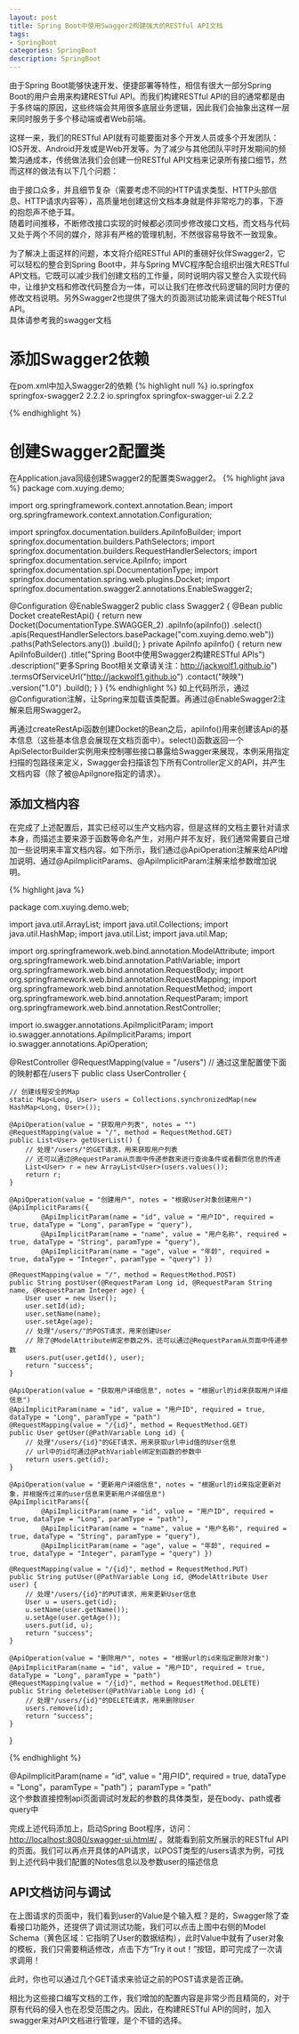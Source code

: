 ```yaml
---
layout: post
title: Spring Boot中使用Swagger2构建强大的RESTful API文档
tags:
- SpringBoot
categories: SpringBoot
description: SpringBoot
---
```


由于Spring Boot能够快速开发、便捷部署等特性，相信有很大一部分Spring Boot的用户会用来构建RESTful API。而我们构建RESTful API的目的通常都是由于多终端的原因，这些终端会共用很多底层业务逻辑，因此我们会抽象出这样一层来同时服务于多个移动端或者Web前端。

这样一来，我们的RESTful API就有可能要面对多个开发人员或多个开发团队：IOS开发、Android开发或是Web开发等。为了减少与其他团队平时开发期间的频繁沟通成本，传统做法我们会创建一份RESTful API文档来记录所有接口细节，然而这样的做法有以下几个问题：

   由于接口众多，并且细节复杂（需要考虑不同的HTTP请求类型、HTTP头部信息、HTTP请求内容等），高质量地创建这份文档本身就是件非常吃力的事，下游的抱怨声不绝于耳。  
   随着时间推移，不断修改接口实现的时候都必须同步修改接口文档，而文档与代码又处于两个不同的媒介，除非有严格的管理机制，不然很容易导致不一致现象。

为了解决上面这样的问题，本文将介绍RESTful API的重磅好伙伴Swagger2，它可以轻松的整合到Spring Boot中，并与Spring MVC程序配合组织出强大RESTful API文档。它既可以减少我们创建文档的工作量，同时说明内容又整合入实现代码中，让维护文档和修改代码整合为一体，可以让我们在修改代码逻辑的同时方便的修改文档说明。另外Swagger2也提供了强大的页面测试功能来调试每个RESTful API。  
具体请参考我的swagger文档

# 添加Swagger2依赖 #

在pom.xml中加入Swagger2的依赖
{% highlight null %}
<dependency>
    <groupId>io.springfox</groupId>
    <artifactId>springfox-swagger2</artifactId>
    <version>2.2.2</version>
</dependency>
<dependency>
    <groupId>io.springfox</groupId>
    <artifactId>springfox-swagger-ui</artifactId>
    <version>2.2.2</version>
</dependency>

{% endhighlight %}



# 创建Swagger2配置类 #

在Application.java同级创建Swagger2的配置类Swagger2。
{% highlight java %}
package com.xuying.demo;

import org.springframework.context.annotation.Bean;
import org.springframework.context.annotation.Configuration;

import springfox.documentation.builders.ApiInfoBuilder;
import springfox.documentation.builders.PathSelectors;
import springfox.documentation.builders.RequestHandlerSelectors;
import springfox.documentation.service.ApiInfo;
import springfox.documentation.spi.DocumentationType;
import springfox.documentation.spring.web.plugins.Docket;
import springfox.documentation.swagger2.annotations.EnableSwagger2;

@Configuration
@EnableSwagger2
public class Swagger2 {
    @Bean
    public Docket createRestApi() {
        return new Docket(DocumentationType.SWAGGER_2)
                .apiInfo(apiInfo())
                .select()
                .apis(RequestHandlerSelectors.basePackage("com.xuying.demo.web"))
                .paths(PathSelectors.any())
                .build();
    }
    private ApiInfo apiInfo() {
        return new ApiInfoBuilder()
                .title("Spring Boot中使用Swagger2构建RESTful APIs")
                .description("更多Spring Boot相关文章请关注：http://jackwolf1.github.io")
                .termsOfServiceUrl("http://jackwolf1.github.io")
                .contact("映映")
                .version("1.0")
                .build();
    }
}
{% endhighlight %}
如上代码所示，通过@Configuration注解，让Spring来加载该类配置。再通过@EnableSwagger2注解来启用Swagger2。

再通过createRestApi函数创建Docket的Bean之后，apiInfo()用来创建该Api的基本信息（这些基本信息会展现在文档页面中）。select()函数返回一个ApiSelectorBuilder实例用来控制哪些接口暴露给Swagger来展现，本例采用指定扫描的包路径来定义，Swagger会扫描该包下所有Controller定义的API，并产生文档内容（除了被@ApiIgnore指定的请求）。

## 添加文档内容 ##

在完成了上述配置后，其实已经可以生产文档内容，但是这样的文档主要针对请求本身，而描述主要来源于函数等命名产生，对用户并不友好，我们通常需要自己增加一些说明来丰富文档内容。如下所示，我们通过@ApiOperation注解来给API增加说明、通过@ApiImplicitParams、@ApiImplicitParam注解来给参数增加说明。

{% highlight java %}

package com.xuying.demo.web;

import java.util.ArrayList;
import java.util.Collections;
import java.util.HashMap;
import java.util.List;
import java.util.Map;

import org.springframework.web.bind.annotation.ModelAttribute;
import org.springframework.web.bind.annotation.PathVariable;
import org.springframework.web.bind.annotation.RequestBody;
import org.springframework.web.bind.annotation.RequestMapping;
import org.springframework.web.bind.annotation.RequestMethod;
import org.springframework.web.bind.annotation.RequestParam;
import org.springframework.web.bind.annotation.RestController;

import io.swagger.annotations.ApiImplicitParam;
import io.swagger.annotations.ApiImplicitParams;
import io.swagger.annotations.ApiOperation;

@RestController
@RequestMapping(value = "/users") // 通过这里配置使下面的映射都在/users下
public class UserController {

	// 创建线程安全的Map
	static Map<Long, User> users = Collections.synchronizedMap(new HashMap<Long, User>());

	@ApiOperation(value = "获取用户列表", notes = "")
	@RequestMapping(value = "/", method = RequestMethod.GET)
	public List<User> getUserList() {
		// 处理"/users/"的GET请求，用来获取用户列表
		// 还可以通过@RequestParam从页面中传递参数来进行查询条件或者翻页信息的传递
		List<User> r = new ArrayList<User>(users.values());
		return r;
	}

	@ApiOperation(value = "创建用户", notes = "根据User对象创建用户")
	@ApiImplicitParams({
			@ApiImplicitParam(name = "id", value = "用户ID", required = true, dataType = "Long", paramType = "query"),
			@ApiImplicitParam(name = "name", value = "用户名称", required = true, dataType = "String", paramType = "query"),
			@ApiImplicitParam(name = "age", value = "年龄", required = true, dataType = "Integer", paramType = "query") })

	@RequestMapping(value = "/", method = RequestMethod.POST)
	public String postUser(@RequestParam Long id, @RequestParam String name, @RequestParam Integer age) {
		User user = new User();
		user.setId(id);
		user.setName(name);
		user.setAge(age);
		// 处理"/users/"的POST请求，用来创建User
		// 除了@ModelAttribute绑定参数之外，还可以通过@RequestParam从页面中传递参数
		users.put(user.getId(), user);
		return "success";
	}

	@ApiOperation(value = "获取用户详细信息", notes = "根据url的id来获取用户详细信息")
	@ApiImplicitParam(name = "id", value = "用户ID", required = true, dataType = "Long", paramType = "path")
	@RequestMapping(value = "/{id}", method = RequestMethod.GET)
	public User getUser(@PathVariable Long id) {
		// 处理"/users/{id}"的GET请求，用来获取url中id值的User信息
		// url中的id可通过@PathVariable绑定到函数的参数中
		return users.get(id);
	}

	@ApiOperation(value = "更新用户详细信息", notes = "根据url的id来指定更新对象，并根据传过来的user信息来更新用户详细信息")
	@ApiImplicitParams({
			@ApiImplicitParam(name = "id", value = "用户ID", required = true, dataType = "Long", paramType = "path"),
			@ApiImplicitParam(name = "name", value = "用户名称", required = true, dataType = "String", paramType = "query"),
			@ApiImplicitParam(name = "age", value = "年龄", required = true, dataType = "Integer", paramType = "query") })

	@RequestMapping(value = "/{id}", method = RequestMethod.PUT)
	public String putUser(@PathVariable Long id, @ModelAttribute User user) {
		// 处理"/users/{id}"的PUT请求，用来更新User信息
		User u = users.get(id);
		u.setName(user.getName());
		u.setAge(user.getAge());
		users.put(id, u);
		return "success";
	}

	@ApiOperation(value = "删除用户", notes = "根据url的id来指定删除对象")
	@ApiImplicitParam(name = "id", value = "用户ID", required = true, dataType = "Long", paramType = "path")
	@RequestMapping(value = "/{id}", method = RequestMethod.DELETE)
	public String deleteUser(@PathVariable Long id) {
		// 处理"/users/{id}"的DELETE请求，用来删除User
		users.remove(id);
		return "success";
	}

}



{% endhighlight %}


@ApiImplicitParam(name = "id", value = "用户ID", required = true, dataType = "Long"，paramType = "path")；
paramType = "path"  
这个参数直接控制api页面调试时发起的参数的具体类型，是在body、path或者query中


完成上述代码添加上，启动Spring Boot程序，访问：[http://localhost:8080/swagger-ui.html#/](http://localhost:8080/swagger-ui.html#/)
。就能看到前文所展示的RESTful API的页面。我们可以再点开具体的API请求，以POST类型的/users请求为例，可找到上述代码中我们配置的Notes信息以及参数user的描述信息


## API文档访问与调试 ##

在上图请求的页面中，我们看到user的Value是个输入框？是的，Swagger除了查看接口功能外，还提供了调试测试功能，我们可以点击上图中右侧的Model Schema（黄色区域：它指明了User的数据结构），此时Value中就有了user对象的模板，我们只需要稍适修改，点击下方“Try it out！”按钮，即可完成了一次请求调用！  

此时，你也可以通过几个GET请求来验证之前的POST请求是否正确。  

相比为这些接口编写文档的工作，我们增加的配置内容是非常少而且精简的，对于原有代码的侵入也在忍受范围之内。因此，在构建RESTful API的同时，加入swagger来对API文档进行管理，是个不错的选择。